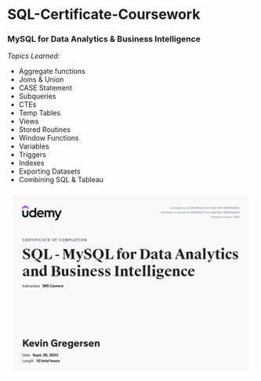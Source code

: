 # SQL-Certificate-Coursework

<h3>MySQL for Data Analytics & Business Intelligence</h3>

<i>Topics Learned:</i>
* Aggregate functions
* Joins & Union
* CASE Statement
* Subqueries
* CTEs
* Temp Tables
* Views
* Stored Routines
* Window Functions
* Variables
* Triggers
* Indexes
* Exporting Datasets
* Combining SQL & Tableau

<p align="left">
  <img src="SQL_Certificate_9.26.23.jpeg" width="800" title="hover text">
</p>
